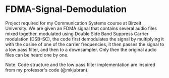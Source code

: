# FDMA-Signal-Demodulation
Project required for my Communication Systems course at Birzeit University. We are given an FDMA signal that contains several audio files mixed together, modulated using Double Side Band Suppress Carrier modulation (DSB-SC), the code first demodulates the signal by multiplying it with the cosine of one of the carrier frequencies, it then passes the signal to a low pass filter, and then to a downsampler. Only then the original audio files can be heard one by one.

Note: Code structure and the low pass filter implementation are inspired from my professor's code (@mkjubran).
